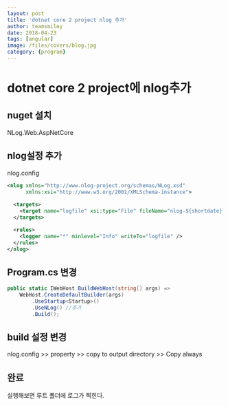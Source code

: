 ```yaml
---
layout: post
title: 'dotnet core 2 project nlog 추가' 
author: teamsmiley 
date: 2018-04-23
tags: [angular]
image: /files/covers/blog.jpg
category: {program}
---
```


# dotnet core 2 project에 nlog추가 

## nuget 설치 

NLog.Web.AspNetCore

## nlog설정 추가

nlog.config

```xml
<nlog xmlns="http://www.nlog-project.org/schemas/NLog.xsd"
      xmlns:xsi="http://www.w3.org/2001/XMLSchema-instance">
  
  <targets>
    <target name="logfile" xsi:type="File" fileName="nlog-${shortdate}.log" />
  </targets>

  <rules>
    <logger name="*" minlevel="Info" writeTo="logfile" />
  </rules>
</nlog>
```

## Program.cs 변경

```cs
public static IWebHost BuildWebHost(string[] args) =>
    WebHost.CreateDefaultBuilder(args)
        .UseStartup<Startup>()
        .UseNLog() //추가
        .Build();
```

## build 설정 변경

nlog.config >> property >> copy to output directory >> Copy always

## 완료

실행해보면 루트 폴더에 로그가 찍힌다. 

